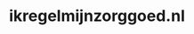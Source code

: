 ---
layout: post
title:  "ikregelmijnzorggoed.nl"
internal_url:  "/dutchgov/ikregelmijnzorggoed.nl.html"
categories: dutchgov
---